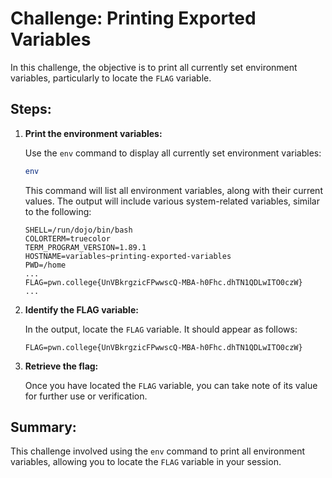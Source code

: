 # Challenge: Printing Exported Variables

In this challenge, the objective is to print all currently set environment variables, particularly to locate the `FLAG` variable.

## Steps:

1. **Print the environment variables:**

    Use the `env` command to display all currently set environment variables:

    ```bash
    env
    ```

    This command will list all environment variables, along with their current values. The output will include various system-related variables, similar to the following:

    ```
    SHELL=/run/dojo/bin/bash
    COLORTERM=truecolor
    TERM_PROGRAM_VERSION=1.89.1
    HOSTNAME=variables~printing-exported-variables
    PWD=/home
    ...
    FLAG=pwn.college{UnVBkrgzicFPwwscQ-MBA-h0Fhc.dhTN1QDLwITO0czW}
    ...
    ```

2. **Identify the FLAG variable:**

    In the output, locate the `FLAG` variable. It should appear as follows:

    ```
    FLAG=pwn.college{UnVBkrgzicFPwwscQ-MBA-h0Fhc.dhTN1QDLwITO0czW}
    ```

3. **Retrieve the flag:**

    Once you have located the `FLAG` variable, you can take note of its value for further use or verification.

## Summary:

This challenge involved using the `env` command to print all environment variables, allowing you to locate the `FLAG` variable in your session.
